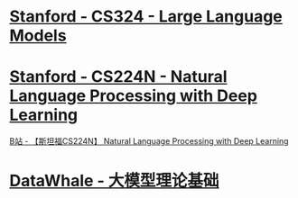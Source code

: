 # [Stanford - CS324 - Large Language Models](https://stanford-cs324.github.io/winter2022/)





# [Stanford - CS224N - Natural Language Processing with Deep Learning](https://web.stanford.edu/class/cs224n/)

[B站 - 【斯坦福CS224N】 Natural Language Processing with Deep Learning](https://www.bilibili.com/video/BV18Y411p79k/)






# [DataWhale - 大模型理论基础](https://github.com/datawhalechina/so-large-lm)